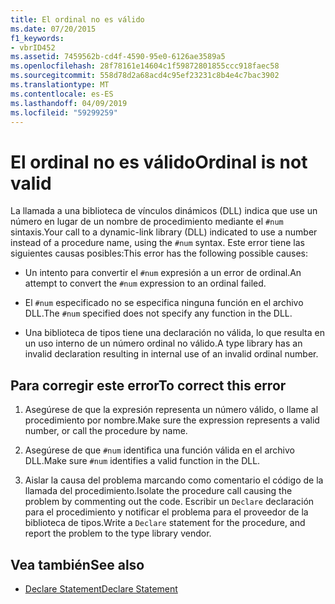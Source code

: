 ```yaml
---
title: El ordinal no es válido
ms.date: 07/20/2015
f1_keywords:
- vbrID452
ms.assetid: 7459562b-cd4f-4590-95e0-6126ae3589a5
ms.openlocfilehash: 28f78161e14604c1f59872801855ccc918faec58
ms.sourcegitcommit: 558d78d2a68acd4c95ef23231c8b4e4c7bac3902
ms.translationtype: MT
ms.contentlocale: es-ES
ms.lasthandoff: 04/09/2019
ms.locfileid: "59299259"
---
```

# <a name="ordinal-is-not-valid"></a><span data-ttu-id="3b678-102">El ordinal no es válido</span><span class="sxs-lookup"><span data-stu-id="3b678-102">Ordinal is not valid</span></span>
<span data-ttu-id="3b678-103">La llamada a una biblioteca de vínculos dinámicos (DLL) indica que use un número en lugar de un nombre de procedimiento mediante el `#num` sintaxis.</span><span class="sxs-lookup"><span data-stu-id="3b678-103">Your call to a dynamic-link library (DLL) indicated to use a number instead of a procedure name, using the `#num` syntax.</span></span> <span data-ttu-id="3b678-104">Este error tiene las siguientes causas posibles:</span><span class="sxs-lookup"><span data-stu-id="3b678-104">This error has the following possible causes:</span></span>  
  
-   <span data-ttu-id="3b678-105">Un intento para convertir el `#num` expresión a un error de ordinal.</span><span class="sxs-lookup"><span data-stu-id="3b678-105">An attempt to convert the `#num` expression to an ordinal failed.</span></span>  
  
-   <span data-ttu-id="3b678-106">El `#num` especificado no se especifica ninguna función en el archivo DLL.</span><span class="sxs-lookup"><span data-stu-id="3b678-106">The `#num` specified does not specify any function in the DLL.</span></span>  
  
-   <span data-ttu-id="3b678-107">Una biblioteca de tipos tiene una declaración no válida, lo que resulta en un uso interno de un número ordinal no válido.</span><span class="sxs-lookup"><span data-stu-id="3b678-107">A type library has an invalid declaration resulting in internal use of an invalid ordinal number.</span></span>  
  
## <a name="to-correct-this-error"></a><span data-ttu-id="3b678-108">Para corregir este error</span><span class="sxs-lookup"><span data-stu-id="3b678-108">To correct this error</span></span>  
  
1. <span data-ttu-id="3b678-109">Asegúrese de que la expresión representa un número válido, o llame al procedimiento por nombre.</span><span class="sxs-lookup"><span data-stu-id="3b678-109">Make sure the expression represents a valid number, or call the procedure by name.</span></span>  
  
2. <span data-ttu-id="3b678-110">Asegúrese de que `#num` identifica una función válida en el archivo DLL.</span><span class="sxs-lookup"><span data-stu-id="3b678-110">Make sure `#num` identifies a valid function in the DLL.</span></span>  
  
3. <span data-ttu-id="3b678-111">Aislar la causa del problema marcando como comentario el código de la llamada del procedimiento.</span><span class="sxs-lookup"><span data-stu-id="3b678-111">Isolate the procedure call causing the problem by commenting out the code.</span></span> <span data-ttu-id="3b678-112">Escribir un `Declare` declaración para el procedimiento y notificar el problema para el proveedor de la biblioteca de tipos.</span><span class="sxs-lookup"><span data-stu-id="3b678-112">Write a `Declare` statement for the procedure, and report the problem to the type library vendor.</span></span>  
  
## <a name="see-also"></a><span data-ttu-id="3b678-113">Vea también</span><span class="sxs-lookup"><span data-stu-id="3b678-113">See also</span></span>

- [<span data-ttu-id="3b678-114">Declare Statement</span><span class="sxs-lookup"><span data-stu-id="3b678-114">Declare Statement</span></span>](../../../visual-basic/language-reference/statements/declare-statement.md)
